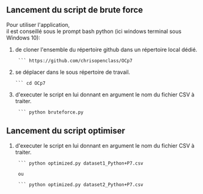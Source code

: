 
## Lancement du script de brute force

Pour utiliser l'application,   
il est conseillé sous le prompt bash python (ici windows terminal sous Windows 10):  

1. de cloner l'ensemble du répertoire github dans un répertoire local dédié.  

        ``` https://github.com/chrisopenclass/OCp7

2. se déplacer dans le sous répertoire de travail.

       ``` cd OCp7
       
2. d'executer le script  en lui donnant en argument le nom du fichier CSV à traiter.

        ``` python bruteforce.py

## Lancement du script optimiser

1. d'executer le script  en lui donnant en argument le nom du fichier CSV à traiter.

        ``` python optimized.py dataset1_Python+P7.csv
        
        ou
        
        ``` python optimized.py dataset2_Python+P7.csv
